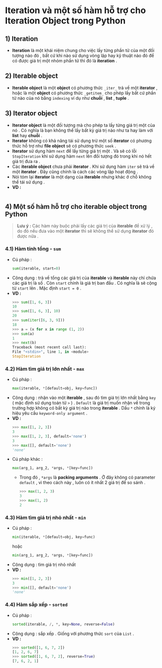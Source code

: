 # Iteration và một số hàm hỗ trợ cho Iteration Object trong Python
## **1) Iteration**
- **Iteration** là một khái niệm chung cho việc lấy từng phần tử của một đối tượng nào đó , bất cứ khi nào sử dụng vòng lặp hay kỹ thuật nào đó để có được giá trị một nhóm phần tử thì đó là **iteration** .
## **2) Iterable object**
- **Iterable object** là một **object** có phương thức `_iter_` trả về một **iterator** , hoặc là một **object** có phương thức `_getitem_` cho phép lấy bất cứ phần tử nào của nó bằng `indexing` ví dụ như **chuỗi** , **list** , **tuple** .
## **3) Iterator object**
- **Iterator object** là một đối tượng mà cho phép ta lấy từng giá trị một của nó . Có nghĩa là bạn không thể lấy bất kỳ giá trị nào như ta hay làm với **list** hay **chuỗi**  .
- **Iterator** không có khả năng tái sử dụng trừ một số **iterator** có phương thức hỗ trợ như **file object** sẽ có phương thức `seek` .
- **Iterator** sử dụng hàm `next` để lấy từng giá trị một . Và sẽ có lỗi `StopIteration` khi sử dụng hàm `next` lên đối tượng đó trong khi nó hết giá trị đưa ra .
- Các **iterable object** chưa phải **iterator** . Khi sử dụng hàm `iter` sẽ trả về một **iterator** . Đây cũng chính là cách các vòng lặp hoạt động .
- Nói tóm lại **iterator** là một dạng của **iterable** nhưng khác ở chỗ không thể tái sử dụng .
- **VD :**
    ```py
    ```
## **4) Một số hàm hỗ trợ cho iterable object trong Python**
> **Lưu ý :** Các hàm này buộc phải lấy các giá trị của **iterable** để xử lý , do đó nếu đưa vào một **iterator** thì sẽ không thể sử dụng **iterator** đó được nữa .
### **4.1) Hàm tính tổng - `sum`**
- Cú pháp :
    ```py
    sum(iterable, start=0)
    ```
- Công dụng : trả về tổng các giá trị của **iterable** và **iterable** này chỉ chứa các giá trị là số . Còn `start` chính là giá trị ban đầu . Có nghĩa là sẽ cộng từ `start` lên . Mặc định `start = 0` .
- **VD :**
    ```py
    >>> sum([1, 6, 3])
    10
    >>> sum([1, 6, 3], 10)
    20
    >>> sum(iter([6, 3, 9]))
    18
    >>> a = (x for x in range (1, 2))
    >>> sum(a)
    1
    >>> next(b)
    Traceback (most recent call last):
    File "<stdin>", line 1, in <module>
    StopIteration
    ```
### **4.2) Hàm tìm giá trị lớn nhất - `max`**
- Cú pháp :
    ```py
    max(iterable, *[default=obj, key=func])
    ```
- Công dụng : nhận vào một **iterable** , sau đó tìm giá trị lớn nhất bằng `key` ( mặc định sử dụng toán tử `>` ) . `Default` là giá trị muốn nhận về trong trường hợp không có bất kỳ giá trị nào trong **iterable** . Dấu `*` chính là ký hiệu yêu cầu `keyword-only argument` .
- **VD :**
    ```py
    >>> max([1, 2, 3])
    3
    >>> max([1, 2, 3], default='none')
    3
    >>> max([], default='none')
    'none'
    ```
- Cú pháp khác :
    ```py
    max(arg_1, arg_2, *args, *[key=func])
    ```
    - Trong đó , `*args` là **packing arguments** . Ở đây không có parameter `default` , vì theo cách này , luôn có ít nhất 2 giá trị để so sánh .
        ```py
        >>> max(1, 2, 3)
        3
        >>> max(1, 2)
        2
        ```
### **4.3) Hàm tìm giá trị nhỏ nhất - `min`**
- Cú pháp :
    ```py
    min(iterable, *[default=obj, key=func)
    ```
    hoặc
    ```py
    min(arg_1, arg_2, *args, *[key=func])
    ```
- Công dụng : tìm giá trị nhỏ nhất
- **VD :**
    ```py
    >>> min([1, 2, 3])
    3
    >>> min([], default='none')
    'none'
    ```
### **4.4) Hàm sắp xếp - `sorted`**
- Cú pháp : 
    ```py
    sorted(iterable, /, *, key=None, reverse=False)
    ```
- Công dụng : sắp xếp . Giống với phương thức `sort` của `List` .
- **VD :**
    ```py
    >>> sorted([1, 6, 7, 2])
    [1, 2, 6, 7]
    >>> sorted([1, 6, 7, 2], reverse=True)
    [7, 6, 2, 1]
    ```